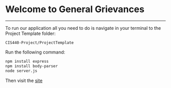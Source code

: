 # Welcome to General Grievances
***

To run our application all you need to do is navigate in your terminal to the Project Template folder:
```
CIS440-Project/ProjectTemplate
```

Run the following command:
``` bash
npm install express
npm install body-parser
node server.js
```

Then visit the [site](http://localhost:3000)
